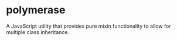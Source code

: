 # polymerase
A JavaScript utility that provides pure mixin functionality to allow for multiple class inheritance.

